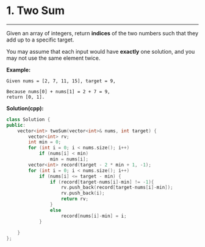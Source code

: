 # 1. Two Sum

---

Given an array of integers, return **indices** of the two numbers such that they add up to a specific target.

You may assume that each input would have **exactly** one solution, and you may not use the same element twice.

**Example:**
```
Given nums = [2, 7, 11, 15], target = 9,

Because nums[0] + nums[1] = 2 + 7 = 9,
return [0, 1].

```

**Solution(cpp):**
```cpp
class Solution {
public:
    vector<int> twoSum(vector<int>& nums, int target) {
        vector<int> rv;
        int min = 0;
        for (int i = 0; i < nums.size(); i++)
            if (nums[i] < min)
                min = nums[i];
        vector<int> record(target - 2 * min + 1, -1);
        for (int i = 0; i < nums.size(); i++)
            if (nums[i] <= target - min) {
                if (record[target-nums[i]-min] != -1){
                    rv.push_back(record[target-nums[i]-min]);
                    rv.push_back(i);
                    return rv;
                }
                else
                    record[nums[i]-min] = i;
            }
        
    }
};
```
